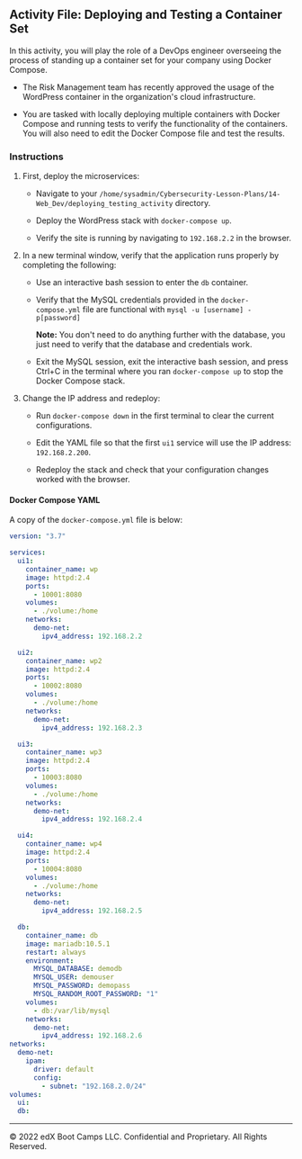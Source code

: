 ## Activity File: Deploying and Testing a Container Set

In this activity, you will play the role of a DevOps engineer overseeing the process of standing up a container set for your company using Docker Compose. 

- The Risk Management team has recently approved the usage of the WordPress container in the organization's cloud infrastructure.

- You are tasked with locally deploying multiple containers with Docker Compose and running tests to verify the functionality of the containers. You will also need to edit the Docker Compose file and test the results.


### Instructions

1. First, deploy the microservices:

    - Navigate to your `/home/sysadmin/Cybersecurity-Lesson-Plans/14-Web_Dev/deploying_testing_activity` directory. 

    - Deploy the WordPress stack with `docker-compose up`.
    
    - Verify the site is running by navigating to `192.168.2.2` in the browser.

2. In a new terminal window, verify that the application runs properly by completing the following:

    - Use an interactive bash session to enter the `db` container.

    - Verify that the MySQL credentials provided in the `docker-compose.yml` file are functional with `mysql -u [username] -p[password]`

       **Note:** You don't need to do anything further with the database, you just need to verify that the database and credentials work.

    - Exit the MySQL session, exit the interactive bash session, and press Ctrl+C in the terminal where you ran `docker-compose up` to stop the Docker Compose stack.

3. Change the IP address and redeploy:

    - Run `docker-compose down` in the first terminal to clear the current configurations.

    - Edit the YAML file so that the first `ui1` service will use the IP address: `192.168.2.200`.

    - Redeploy the stack and check that your configuration changes worked with the browser.


#### Docker Compose YAML

A copy of the `docker-compose.yml` file is below:

```YAML
version: "3.7"

services:
  ui1:
    container_name: wp
    image: httpd:2.4
    ports:
      - 10001:8080
    volumes:
      - ./volume:/home
    networks:
      demo-net:
        ipv4_address: 192.168.2.2

  ui2:
    container_name: wp2
    image: httpd:2.4
    ports:
      - 10002:8080
    volumes:
      - ./volume:/home
    networks:
      demo-net:
        ipv4_address: 192.168.2.3

  ui3:
    container_name: wp3
    image: httpd:2.4
    ports:
      - 10003:8080
    volumes:
      - ./volume:/home
    networks:
      demo-net:
        ipv4_address: 192.168.2.4

  ui4:
    container_name: wp4
    image: httpd:2.4
    ports:
      - 10004:8080
    volumes:
      - ./volume:/home
    networks:
      demo-net:
        ipv4_address: 192.168.2.5

  db:
    container_name: db
    image: mariadb:10.5.1
    restart: always
    environment:
      MYSQL_DATABASE: demodb
      MYSQL_USER: demouser
      MYSQL_PASSWORD: demopass
      MYSQL_RANDOM_ROOT_PASSWORD: "1"
    volumes:
      - db:/var/lib/mysql
    networks:
      demo-net:
        ipv4_address: 192.168.2.6
networks:
  demo-net:
    ipam:
      driver: default
      config:
        - subnet: "192.168.2.0/24"
volumes:
  ui:
  db:
```

---

© 2022 edX Boot Camps LLC. Confidential and Proprietary. All Rights Reserved.  

